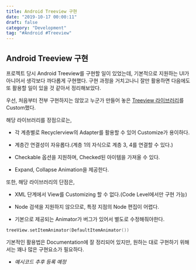 ```yaml
---
title: Android Treeview 구현
date: "2019-10-17 00:00:11"
draft: false
category: "Development"
tag: "#Android #Treeview"
---
```


## Android Treeview 구현

프로젝트 당시 Android Treeview를 구현할 일이 있었는데, 기본적으로 지원하는 UI가 아니어서 생각보다 까다롭게 구현했다. 구현 과정을 거치고나니 잘만 활용하면 다음에도 또 활용할 일이 있을 것 같아서 정리해보았다.

우선, 처음부터 전부 구현하지는 않았고 누군가 만들어 놓은 [Treeview 라이브러리](https://github.com/shineM/TreeView)를 Custom했다.

해당 라이브러리를 장점으로는,

- 각 계층별로 Recyclerview의 Adapter를 활용할 수 있어 Customize가 용이하다.

- 계층간 연결성이 자유롭다.(계층 1의 자식으로 계층 3, 4를 연결할 수 있다.)

- Checkable 옵션을 지원하며, Checked된 아이템을 가져올 수 있다.

- Expand, Collapse Animation을 제공한다.

또한, 해당 라이브러리의 단점은,

- XML 단계에서 View를 Customizing 할 수 없다.(Code Level에서만 구현 가능)

- Node 검색을 지원하지 않으므로, 특정 지점의 Node 편집이 어렵다.

- 기본으로 제공되는 Animator가 버그가 있어서 별도로 수정해줘야한다.

```kotlin
treeView.setItemAnimator(DefaultItemAnimator())
```

기본적인 활용법은 Documentation에 잘 정리되어 있지만, 원하는 대로 구현하기 위해서는 꽤나 많은 구현요소가 필요하다.

- _예시코드 추후 등록 예정_
